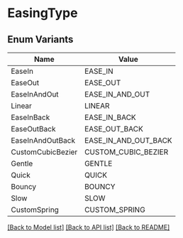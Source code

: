 # EasingType

## Enum Variants

| Name | Value |
|---- | -----|
| EaseIn | EASE_IN |
| EaseOut | EASE_OUT |
| EaseInAndOut | EASE_IN_AND_OUT |
| Linear | LINEAR |
| EaseInBack | EASE_IN_BACK |
| EaseOutBack | EASE_OUT_BACK |
| EaseInAndOutBack | EASE_IN_AND_OUT_BACK |
| CustomCubicBezier | CUSTOM_CUBIC_BEZIER |
| Gentle | GENTLE |
| Quick | QUICK |
| Bouncy | BOUNCY |
| Slow | SLOW |
| CustomSpring | CUSTOM_SPRING |


[[Back to Model list]](../README.md#documentation-for-models) [[Back to API list]](../README.md#documentation-for-api-endpoints) [[Back to README]](../README.md)



